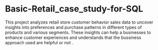 # Basic-Retail_case_study-for-SQL
This project analyzes retail store customer behavior sales data to uncover insights into preferences and purchase patterns in different types of products and various segments. These insights can help a businesses to enhance customer experiences and understands that the  bussiness approach used are helpful or not . 
